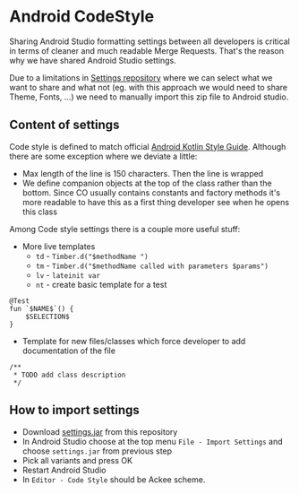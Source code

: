 # Android CodeStyle 

Sharing Android Studio formatting settings between all developers is critical in terms of cleaner and much readable Merge Requests. That's the reason why we have shared Android Studio settings. 


Due to a limitations in [Settings repository](https://www.jetbrains.com/help/idea/sharing-your-ide-settings.html) where we can select what we want to share and what not (eg. with this approach we would need to share Theme, Fonts, ...) we need to manually import this zip file to Android studio.

## Content of settings

Code style is defined to match official [Android Kotlin Style Guide](https://developer.android.com/kotlin/style-guide). Although there are some exception where we deviate a little:
- Max length of the line is 150 characters. Then the line is wrapped
- We define companion objects at the top of the class rather than the bottom. Since CO usually contains constants and factory methods it's more readable to have this as a first thing developer see when he opens this class

Among Code style settings there is a couple more useful stuff:
- More live templates
    - `td` - `Timber.d("$methodName ")`
    - `tm` - `Timber.d("$methodName called with parameters $params")`
    - `lv` - `lateinit var`
    - `nt` - create basic template for a test 
```
@Test
fun `$NAME$`() {
    $SELECTION$
}
```
- Template for new files/classes which force developer to add documentation of the file
```
/**
 * TODO add class description
 */
```

## How to import settings
* Download [settings.jar](./settings.jar) from this repository
* In Android Studio choose at the top menu `File - Import Settings` and choose `settings.jar` from previous step
* Pick all variants and press OK
* Restart Android Studio
* In `Editor - Code Style` should be Ackee scheme.